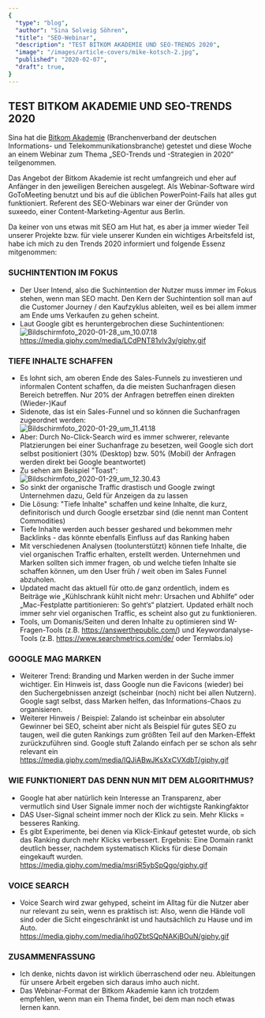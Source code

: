 ```yaml
---
{
  "type": "blog",
  "author": "Sina Solveig Söhren",
  "title": "SEO-Webinar",
  "description": "TEST BITKOM AKADEMIE UND SEO-TRENDS 2020",
  "image": "/images/article-covers/mike-kotsch-2.jpg",
  "published": "2020-02-07",
  "draft": true,
}
---
```


## TEST BITKOM AKADEMIE UND SEO-TRENDS 2020

Sina hat die [Bitkom Akademie](https://www.bitkom-akademie.de/) (Branchenverband der deutschen Informations- und Telekommunikationsbranche) getestet und diese Woche an einem Webinar zum Thema „SEO-Trends und -Strategien in 2020“ teilgenommen.

Das Angebot der Bitkom Akademie ist recht umfangreich und eher auf Anfänger in den jeweiligen Bereichen ausgelegt. Als Webinar-Software wird GoToMeeting benutzt und bis auf die üblichen PowerPoint-Fails hat alles gut funktioniert. Referent des SEO-Webinars war einer der Gründer von suxeedo, einer Content-Marketing-Agentur aus Berlin.

Da keiner von uns etwas mit SEO am Hut hat, es aber ja immer wieder Teil unserer Projekte bzw. für viele unserer Kunden ein wichtiges Arbeitsfeld ist, habe ich mich zu den Trends 2020 informiert und folgende Essenz mitgenommen:

### SUCHINTENTION IM FOKUS

- Der User Intend, also die Suchintention der Nutzer muss immer im Fokus stehen, wenn man SEO macht. Den Kern der Suchintention soll man auf die Customer Journey / den Kaufzyklus ableiten, weil es bei allem immer am Ende ums Verkaufen zu gehen scheint.
- Laut Google gibt es heruntergebrochen diese Suchintentionen:  
  ![Bildschirmfoto_2020-01-28_um_10.07.18](/uploads/dc447b6db49127e3309fcc33f63cba93/Bildschirmfoto_2020-01-28_um_10.07.18.png)  
  https://media.giphy.com/media/LCdPNT81vlv3y/giphy.gif

### TIEFE INHALTE SCHAFFEN

- Es lohnt sich, am oberen Ende des Sales-Funnels zu investieren und informalen Content schaffen, da die meisten Suchanfragen diesen Bereich betreffen. Nur 20% der Anfragen betreffen einen direkten (Wieder-)Kauf
- Sidenote, das ist ein Sales-Funnel und so können die Suchanfragen zugeordnet werden:  
  ![Bildschirmfoto_2020-01-29_um_11.41.18](/uploads/516f4fbb3d8231572c3ea21159b0afbf/Bildschirmfoto_2020-01-29_um_11.41.18.png)
- Aber: Durch No-Click-Search wird es immer schwerer, relevante Platzierungen bei einer Suchanfrage zu besetzen, weil Google sich dort selbst positioniert (30% (Desktop) bzw. 50% (Mobil) der Anfragen werden direkt bei Google beantwortet)
- Zu sehen am Beispiel "Toast":  
  ![Bildschirmfoto_2020-01-29_um_12.30.43](/uploads/876bf9afe30e38f68ca8c11b54afc75c/Bildschirmfoto_2020-01-29_um_12.30.43.png)
- So sinkt der organische Traffic drastisch und Google zwingt Unternehmen dazu, Geld für Anzeigen da zu lassen
- Die Lösung: "Tiefe Inhalte" schaffen und keine Inhalte, die kurz, definitorisch und durch Google ersetzbar sind (die nennt man Content Commodities)
- Tiefe Inhalte werden auch besser geshared und bekommen mehr Backlinks - das könnte ebenfalls Einfluss auf das Ranking haben
- Mit verschiedenen Analysen (toolunterstützt) können tiefe Inhalte, die viel organischen Traffic erhalten, erstellt werden. Unternehmen und Marken sollten sich immer fragen, ob und welche tiefen Inhalte sie schaffen können, um den User früh / weit oben im Sales Funnel abzuholen.
- Updated macht das aktuell für otto.de ganz ordentlich, indem es Beiträge wie „Kühlschrank kühlt nicht mehr: Ursachen und Abhilfe“ oder „Mac-Festplatte partitionieren: So geht‘s“ platziert. Updated erhält noch immer sehr viel organischen Traffic, es scheint also gut zu funktionieren.
- Tools, um Domanis/Seiten und deren Inhalte zu optimieren sind W-Fragen-Tools (z.B. https://answerthepublic.com/) und Keywordanalyse-Tools (z.B. https://www.searchmetrics.com/de/ oder Termlabs.io)

### GOOGLE MAG MARKEN

- Weiterer Trend: Branding und Marken werden in der Suche immer wichtiger. Ein Hinweis ist, dass Google nun die Favicons (wieder) bei den Suchergebnissen anzeigt (scheinbar (noch) nicht bei allen Nutzern). Google sagt selbst, dass Marken helfen, das Informations-Chaos zu organisieren.
- Weiterer Hinweis / Beispiel: Zalando ist scheinbar ein absoluter Gewinner bei SEO, scheint aber nicht als Beispiel für gutes SEO zu taugen, weil die guten Rankings zum größten Teil auf den Marken-Effekt zurückzuführen sind. Google stuft Zalando einfach per se schon als sehr relevant ein  
  https://media.giphy.com/media/lQJiABwJKsXxCVXdbT/giphy.gif

### WIE FUNKTIONIERT DAS DENN NUN MIT DEM ALGORITHMUS?

- Google hat aber natürlich kein Interesse an Transparenz, aber vermutlich sind User Signale immer noch der wichtigste Rankingfaktor
- DAS User-Signal scheint immer noch der Klick zu sein. Mehr Klicks = besseres Ranking.
- Es gibt Experimente, bei denen via Klick-Einkauf getestet wurde, ob sich das Ranking durch mehr Klicks verbessert. Ergebnis: Eine Domain rankt deutlich besser, nachdem systematisch Klicks für diese Domain eingekauft wurden.  
  https://media.giphy.com/media/msriR5ybSpQgo/giphy.gif

### VOICE SEARCH

- Voice Search wird zwar gehyped, scheint im Alltag für die Nutzer aber nur relevant zu sein, wenn es praktisch ist: Also, wenn die Hände voll sind oder die Sicht eingeschränkt ist und hautsächlich zu Hause und im Auto.  
  https://media.giphy.com/media/ihq0ZbtSQpNAKjBOuN/giphy.gif

### ZUSAMMENFASSUNG

- Ich denke, nichts davon ist wirklich überraschend oder neu. Ableitungen für unsere Arbeit ergeben sich daraus imho auch nicht.
- Das Webinar-Format der Bitkom Akademie kann ich trotzdem empfehlen, wenn man ein Thema findet, bei dem man noch etwas lernen kann.
